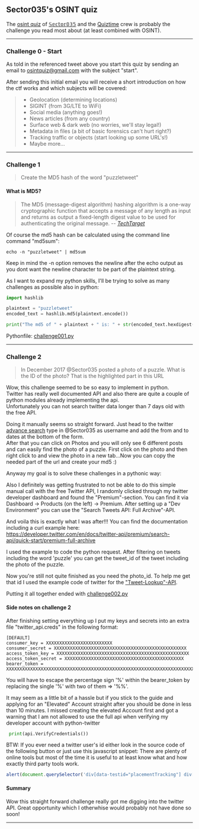 ## Sector035's OSINT quiz

The [osint quiz](https://twitter.com/Sector035/status/1211038518635614208) of
[𝕊𝕖𝕔𝕥𝕠𝕣𝟘𝟛𝟝](https://twitter.com/Sector035) and the [Quiztime](https://twitter.com/Quiztime) crew is probably the 
challenge you read most about (at least combined with OSINT).

--------------------------
### Challenge 0 - Start
As told in the referenced tweet above you start this quiz by sending an email to osintquiz@gmail.com
with the subject "start".

After sending this initial email you will receive a short introduction on how the ctf works and which subjects will 
be covered:
> - Geolocation (determining locations)
> - SIGINT (from 3G/LTE to WiFi)
> - Social media (anything goes!)
> - News articles (from any country)
> - Surface web & dark web (no worries, we'll stay legal!)
> - Metadata in files (a bit of basic forensics can't hurt right?)
> - Tracking traffic or objects (start looking up some URL's!)
> - Maybe more...

--------------------------
### Challenge 1
> Create the MD5 hash of the word "puzzletweet"

#### What is MD5?
>The MD5 (message-digest algorithm) hashing algorithm is a one-way cryptographic function that accepts a message of any length as input and returns as output a fixed-length digest value to be used for authenticating the original message.
> -- <cite>[TechTarget](https://www.techtarget.com/searchsecurity/definition/MD5) </cite>


Of course the md5 hash can be calculated using the command line command "md5sum":
````commandline
echo -n "puzzletweet" | md5sum
````
Keep in mind the -n option removes the newline after the echo output as you dont want the
newline character to be part of the plaintext string.

As I want to expand my python skills, I'll be trying to solve as many challenges as possible also in python:
````python
import hashlib

plaintext = "puzzletweet"
encoded_text = hashlib.md5(plaintext.encode())

print("The md5 of " + plaintext + " is: " + str(encoded_text.hexdigest()))
````
Pythonfile: 
[challenge001.py](https://github.com/road2OSINTautomation/ctfs/blob/main/src/sector035_osintquiz/challenge001.py)

--------------------------

### Challenge 2
> In December 2017 @Sector035 posted a photo of a puzzle. What is the ID of the photo? 
> That is the highlighted part in this URL

Wow, this challenge seemed to be so easy to implement in python. <br/>
Twitter has really well documented API and also there are quite a couple of python modules already
implementing the api. <br />
Unfortunately you can not search twitter data longer than 7 days old with the free API.

Doing it manually seems so straight forward. Just head to the twitter 
[advance search](https://twitter.com/search-advanced?lang=en) type in @Sector035 as username and add the from and to 
dates at the bottom of the form. <br />
After that you can click on Photos and you will only see 6 different posts and can easily find the photo 
of a puzzle.
First click on the photo and then right click to and view the photo in a new tab...Now you can copy the needed part of 
the url and create your md5 :)

Anyway my goal is to solve these challenges in a pythonic way:

Also I definitely was getting frustrated to not be able to do this simple manual call with the 
free Twitter API, I randomly clicked through my twitter developer dashboard and found the "Premium"-section.
You can find it via Dashboard -> Products (on the left) -> Premium.
After setting up a "Dev Environment" you can use the "Search Tweets API: Full Archive"-API.

And voila this is exactly what I was after!!!
You can find the documentation including a curl example here:
https://developer.twitter.com/en/docs/twitter-api/premium/search-api/quick-start/premium-full-archive

I used the example to code the python request. After filtering on tweets including the word 'puzzle' 
you can get the tweet_id of the tweet including the photo of the puzzle.

Now you're still not quite finished as you need the photo_id. To help me get that id I used the 
example code of twitter for the 
["Tweet-Lookup"-API](https://github.com/twitterdev/Twitter-API-v2-sample-code/blob/main/Tweet-Lookup/get_tweets_with_bearer_token.py).

Putting it all together ended with [challenge002.py](https://github.com/road2OSINTautomation/ctfs/blob/main/src/sector035_osintquiz/challenge002.py)

#### Side notes on challenge 2
After finishing setting everything up I put my keys and secrets into an extra file "twitter_api.creds" in the following 
format:
````editorconfig
[DEFAULT]
consumer_key = XXXXXXXXXXXXXXXXXXXXXXXXX
consumer_secret = XXXXXXXXXXXXXXXXXXXXXXXXXXXXXXXXXXXXXXXXXXXXXXXXXX
access_token_key = XXXXXXXXXXXXXXXXXXXXXXXXXXXXXXXXXXXXXXXXXXXXXXXXXX
access_token_secret = XXXXXXXXXXXXXXXXXXXXXXXXXXXXXXXXXXXXXXXXXXXXX
bearer_token = XXXXXXXXXXXXXXXXXXXXXXXXXXXXXXXXXXXXXXXXXXXXXXXXXXXXXXXXXXXXXXXXXXXXXXXXXXXXXXXXXXXXXXXXXXXXXXXXXXXXXXXXXXXXXXXX
````
You will have to escape the percentage sign '%' within the bearer_token by replacing the single '%' with 
two of them => '%%'.

It may seem as a little bit of a hassle but if you stick to the guide and applying for an "Elevated" Account straight 
after you should be done in less than 10 minutes. I missed creating the elevated Account first and got a warning that I 
am not allowed to use the full api when verifying my developer account with python-twitter
````python
 print(api.VerifyCredentials())
````
BTW: If you ever need a twitter user's id either look in the source code of the following button or just 
use this javascript snippet:
There are plenty of online tools but most of the time it is useful to at least 
know what and how exactly third party tools work.
````javascript
alert(document.querySelector('div[data-testid="placementTracking"] div[data-testid]').dataset.testid.split('-')[0])
````

#### Summary
Wow this straight forward challenge really got me digging into the twitter API. Great opportunity 
which I otherwhise would probably not have done so soon!

-----------------------------------
